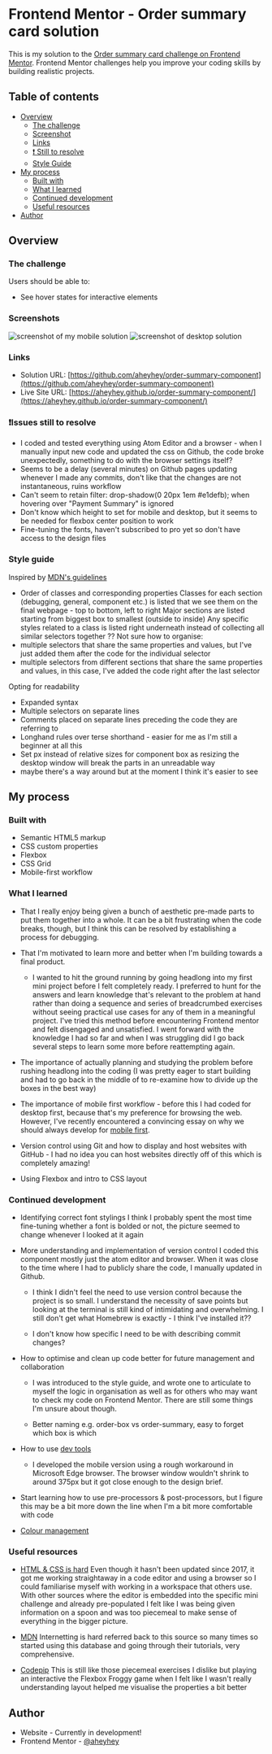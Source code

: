 # Frontend Mentor - Order summary card solution

This is my solution to the [Order summary card challenge on Frontend Mentor](https://www.frontendmentor.io/challenges/order-summary-component-QlPmajDUj). Frontend Mentor challenges help you improve your coding skills by building realistic projects.

## Table of contents

- [Overview](#overview)
  - [The challenge](#the-challenge)
  - [Screenshot](#screenshots)
  - [Links](#links)
  - [❗️ Still to resolve](#issues-still-to-resolve)
  - [Style Guide](#style-guide)
- [My process](#my-process)
  - [Built with](#built-with)
  - [What I learned](#what-i-learned)
  - [Continued development](#continued-development)
  - [Useful resources](#useful-resources)
- [Author](#author)

## Overview

### The challenge

Users should be able to:

- See hover states for interactive elements

### Screenshots

![screenshot of my mobile solution](order-summary-component-images/mobile-scrnsht.PNG)
![screenshot of desktop solution](order-summary-component-images/desktop-scrnsht.png)

### Links

- Solution URL: [https://github.com/aheyhey/order-summary-component](https://github.com/aheyhey/order-summary-component)
- Live Site URL: [https://aheyhey.github.io/order-summary-component/](https://aheyhey.github.io/order-summary-component/)

### ❗Issues still to resolve

- I coded and tested everything using Atom Editor and a browser - when I manually input new code and updated the css on Github, the code broke unexpectedly, something to do with the browser settings itself?
- Seems to be a delay (several minutes) on Github pages updating whenever I made any commits, don't like that the changes are not instantaneous, ruins workflow
- Can't seem to retain filter: drop-shadow(0 20px 1em #e1defb); when hovering over "Payment Summary" is ignored
- Don't know which height to set for mobile and desktop, but it seems to be needed for flexbox center position to work
- Fine-tuning the fonts, haven't subscribed to pro yet so don't have access to the design files

### Style guide

Inspired by [MDN's guidelines](https://developer.mozilla.org/en-US/docs/MDN/Guidelines/Code_guidelines/CSS#use_mobile_first_media_queries)

- Order of classes and corresponding properties
Classes for each section (debugging, general, component etc.) is listed that we see them on the final webpage - top to bottom, left to right
Major sections are listed starting from biggest box to smallest (outside to inside)
Any specific styles related to a class is listed right underneath instead of collecting all similar selectors together
?? Not sure how to organise:
- multiple selectors that share the same properties and values, but I've just added them after the code for the individual selector
- multiple selectors from different sections that share the same properties and values, in this case, I've added the code right after the last selector

Opting for readability
- Expanded syntax
- Multiple selectors on separate lines
- Comments placed on separate lines preceding the code they are referring to
- Longhand rules over terse shorthand - easier for me as I'm still a beginner at all this
- Set px instead of relative sizes for component box as resizing the desktop window will break the parts in an unreadable way
- maybe there's a way around but at the moment I think it's easier to see

## My process

### Built with

- Semantic HTML5 markup
- CSS custom properties
- Flexbox
- CSS Grid
- Mobile-first workflow

### What I learned

- That I really enjoy being given a bunch of aesthetic pre-made parts to put them together into a whole.
It can be a bit frustrating when the code breaks, though, but I think this can be resolved by establishing a process for debugging.

- That I'm motivated to learn more and better when I'm building towards a final product.
  - I wanted to hit the ground running by going headlong into my first mini project before I felt completely ready. I preferred to hunt for the answers and learn knowledge that's relevant to the problem at hand rather than doing a sequence and series of breadcrumbed exercises without seeing practical use cases for any of them in a meaningful project. I've tried this method before encountering Frontend mentor and felt disengaged and unsatisfied. I went forward with the knowledge I had so far and when I was struggling did I go back several steps to learn some more before reattempting again.

- The importance of actually planning and studying the problem before rushing headlong into the coding (I was pretty eager to start building and had to go back in the middle of to re-examine how to divide up the boxes in the best way)

- The importance of mobile first workflow - before this I had coded for desktop first, because that's my preference for browsing the web. However, I've recently encountered a convincing essay on why we should always develop for [mobile first](http://mobile-first.abookapart.com/).

- Version control using Git and how to display and host websites with GitHub - I had no idea you can host websites directly off of this which is completely amazing!

- Using Flexbox and intro to CSS layout

### Continued development

- Identifying correct font stylings
I think I probably spent the most time fine-tuning whether a font is bolded or not, the picture seemed to change whenever I looked at it again

- More understanding and implementation of version control
I coded this component mostly just the atom editor and browser. When it was close to the time where I had to publicly share the code, I manually updated in Github.

  - I think I didn't feel the need to use version control because the project is so small. I understand the necessity of save points but looking at the terminal is still kind of intimidating and overwhelming. I still don't get what Homebrew is exactly - I think I've installed it??

  - I don't know how specific I need to be with describing commit changes?

- How to optimise and clean up code better for future management and collaboration
  - I was introduced to the style guide, and wrote one to articulate to myself the logic in organisation as well as for others who may want to check my code on Frontend Mentor. There are still some things I'm unsure about though.

  - Better naming e.g. order-box vs order-summary, easy to forget which box is which

- How to use [dev tools](https://developer.mozilla.org/en-US/docs/Learn/CSS/Building_blocks/Debugging_CSS) 
  - I developed the mobile version using a rough workaround in Microsoft Edge browser. The browser window wouldn't shrink to around 375px but it got close enough to the design brief.

- Start learning how to use pre-processors & post-processors, but I figure this may be a bit more down the line when I'm a bit more comfortable with code

- [Colour management](https://abookapart.com/products/making-sense-of-color-management)

### Useful resources

- [HTML & CSS is hard](https://www.internetingishard.com/html-and-css/)
Even though it hasn't been updated since 2017, it got me working straightaway in a code editor and using a browser so I could familiarise myself with working in a workspace that others use. With other sources where the editor is embedded into the specific mini challenge and already pre-populated I felt like I was being given information on a spoon and was too piecemeal to make sense of everything in the bigger picture.

- [MDN](https://developer.mozilla.org/en-US/)
Internetting is hard referred back to this source so many times so started using this database and going through their tutorials, very comprehensive.

- [Codepip](https://codepip.com/)
This is still like those piecemeal exercises I dislike but playing an interactive the Flexbox Froggy game when I felt like I wasn't really understanding layout helped me visualise the properties a bit better

## Author

- Website - Currently in development!
- Frontend Mentor - [@aheyhey](https://www.frontendmentor.io/profile/aheyhey)
